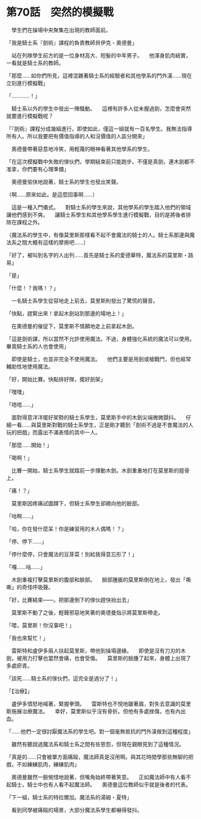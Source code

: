 # 第70話　突然的模擬戰

　學生們在操場中央聚集在出現的教師面前。

「我是騎士系『劍術』課程的負責教師貝伊克・奧德曼」

　站在列隊學生前方的是一位身材高大、短髮的中年男子。
　他渾身肌肉結實，一看就是騎士系的教師。

「那麼……如你們所見，這裡混雜著騎士系的經驗者和其他學系的門外漢……現在立刻進行模擬戰」

「…………！」

　騎士系以外的學生中發出一陣騷動。
　這裡有許多人從未握過劍，怎麼會突然就要進行模擬戰呢？

「『劍術』課程分成幾組進行，即使如此，僅這一組就有一百名學生。我無法指導所有人。所以我要把有價值指導的人和沒價值的人區分開來」

　奧德曼帶著惡意地冷笑，用輕蔑的眼神看著其他學系的學生。

「在這次模擬戰中失敗的傢伙們，學期結束前只能跑步。不僅是真劍，連木劍都不准拿，你們要有心理準備」

　奧德曼愉快地說著，騎士系的學生也發出笑聲。

（啊……原來如此。是這麼回事啊……）

　這是一種入門儀式。
　對騎士系的學生來說，其他學系的學生踏入他們的領域讓他們感到不爽。
　讓騎士系學生和其他學系學生進行模擬戰，目的是將後者排除在課程之外。

（魔法系的學生中，有像莫里斯那樣看不起不會魔法的騎士的人。騎士系那邊與魔法系之間大概有這樣的摩擦吧……）

「好了，被叫到名字的人出列……首先是騎士系的愛德華特，魔法系的莫里斯・路易」

「是」

「什麼！？我嗎！？」

　一名騎士系學生從容地走上前去，莫里斯則發出了驚慌的聲音。

「快點，趕緊出來！拿起木劍站到那邊的場地上！」

　在奧德曼的催促下，莫里斯不情願地走上前拿起木劍。

「這是劍術課，所以當然不允許使用魔法。不過，身體強化系統的魔法可以使用。畢竟騎士系的人也會使用」

　即使是騎士，也並非完全不使用魔法。
　他們主要是用劍或槍戰鬥，但也經常輔助性地使用魔法。

「好，開始比賽。快點排好隊，擺好劍架」

「嘿嘿」

「唔唔……」

　面對得意洋洋擺好架勢的騎士系學生，莫里斯手中的木劍尖端微微顫抖。
　仔細一看……與莫里斯對戰的騎士系學生，正是剛才聽到「劍術不過是不會魔法的人玩的把戲」而露出不滿表情的其中一人。

「那麼……開始！」

「喝啊！」

　比賽一開始，騎士系學生就踏前一步揮動木劍。木劍重重地打在莫里斯的脛骨上。

「痛！？」

　莫里斯因疼痛試圖蹲下，但騎士系學生卻踢向他的臉部。

「咕啊……」

「哈，你在發什麼呆！你是練習用的木人偶嗎！？」

「停、停下……」

「停什麼停，只會魔法的豆芽菜！別給我得意忘形了！」

「嘎……咕……」

　木劍重複打擊莫里斯的腹部和臉部。
　臉部腫脹的莫里斯倒在地上，發出「嘶嘶」的奇怪呼吸聲。

「好，比賽結束——。把那邊倒下的傢伙趕快抬出去」

　莫里斯不動了之後，輕聲邪惡地笑著的奧德曼指示將莫里斯帶走。

「喂，莫里斯！你沒事吧！」

「我也來幫忙！」

　雷斯特和盧伊多兩人扶起莫里斯，帶他到操場邊緣。
　即使是沒有刀刃的木劍，被用力打擊也當然會痛，也會受傷。
　莫里斯的臉腫了起來，身體上出現了多處瘀青。

「該死……騎士系的傢伙們，這完全是過分了！」

「【治療】」

　盧伊多憤怒地喊著，緊握拳頭。
　雷斯特也不悅地皺著眉，對失去意識的莫里斯施展治療魔法。
　幸好，莫里斯似乎沒有骨折。但他有多處挫傷，也有內出血。

「……他們一定很討厭魔法系的學生吧。對一個毫無抵抗的門外漢做到這種程度」

　雖然有聽說過魔法系和騎士系之間有些恩怨，但現在親眼見到了這種情況。

「真是的……只會被單方面痛毆，魔法師真是沒用啊。與其花時間學那些無聊的把戲，不如練練肌肉，練練肌肉」

　奧德曼雖然一臉惋惜地說著，但嘴角始終帶著笑意。
　正如魔法師中有人看不起騎士，騎士中也有人看不起魔法師。
　奧德曼這位教師似乎就是後者的代表。

「下一組，騎士系的特拉爾加。魔法系的湯姆・夏特」

　看到同學被痛毆的場景，大部分魔法系學生都嚇得發抖。